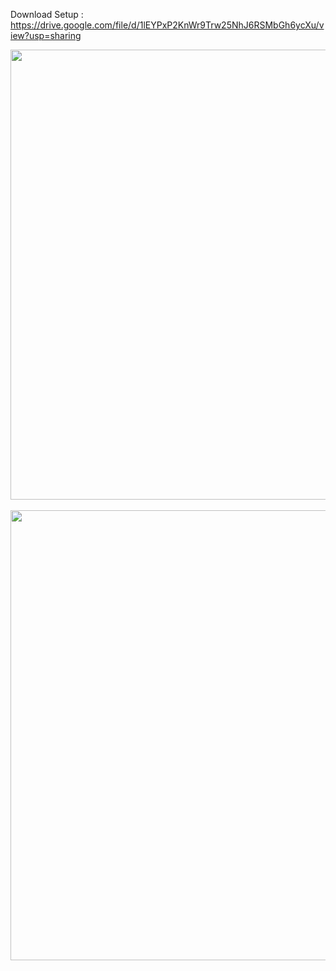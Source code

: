 Download Setup : https://drive.google.com/file/d/1lEYPxP2KnWr9Trw25NhJ6RSMbGh6ycXu/view?usp=sharing


<div align="center">
  <img src="https://github.com/JUSTSAIF/CinemanaShabakaty_DiscordStatus/blob/main/pic/1.png?raw=true" width="720px" />
  <br />
  <br />
  <img src="https://github.com/JUSTSAIF/CinemanaShabakaty_DiscordStatus/blob/main/pic/2.png?raw=true" width="720px"/>
</div>

